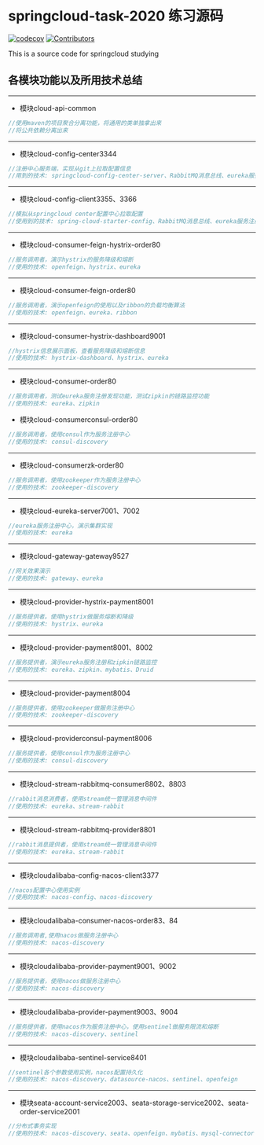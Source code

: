 # springcloud-task-2020 练习源码
[![codecov](https://codecov.io/gh/TomShiDi/springcloud-task-2020/branch/master/graph/badge.svg?token=B7JPXI8L4O)](https://codecov.io/gh/TomShiDi/springcloud-task-2020)
[![Contributors](https://img.shields.io/github/contributors/TomShiDi/springcloud-task-2020)](https://github.com/TomShiDi/springcloud-task-2020/graphs/contributors)


This is a source code for springcloud studying

## 各模块功能以及所用技术总结

***********
+ 模块cloud-api-common
```java
//使用maven的项目聚合分离功能，将通用的类单独拿出来
//将公共依赖分离出来
```
******************
+ 模块cloud-config-center3344
```java
//注册中心服务端，实现从git上拉取配置信息
//用到的技术: springcloud-config-center-server、RabbitMQ消息总线、eureka服务注册发现中心
```
**************
+ 模块cloud-config-client3355、3366
```java
//模拟从springcloud center配置中心拉取配置
//使用到的技术: spring-cloud-starter-config、RabbitMQ消息总线、eureka服务注册发现中心
```
******************
+ 模块cloud-consumer-feign-hystrix-order80
```java
//服务调用者，演示hystrix的服务降级和熔断
//使用的技术: openfeign、hystrix、eureka
```
**************
+ 模块cloud-consumer-feign-order80
```java
//服务调用者，演示openfeign的使用以及ribbon的负载均衡算法
//使用的技术: openfeign、eureka、ribbon
```
***************
+ 模块cloud-consumer-hystrix-dashboard9001
```java
//hystrix信息展示面板，查看服务降级和熔断信息
//使用的技术: hystrix-dashboard、hystrix、eureka
```
**********
+ 模块cloud-consumer-order80
```java
//服务调用者，测试eureka服务注册发现功能，测试zipkin的链路监控功能
//使用的技术: eureka、zipkin
```
+ 模块cloud-consumerconsul-order80
```java
//服务调用者，使用consul作为服务注册中心
//使用的技术: consul-discovery
```
***************
+ 模块cloud-consumerzk-order80
```java
//服务调用者，使用zookeeper作为服务注册中心
//使用的技术: zookeeper-discovery
```
**************
+ 模块cloud-eureka-server7001、7002
```java
//eureka服务注册中心，演示集群实现
//使用的技术: eureka
```
***************
+ 模块cloud-gateway-gateway9527
```java
//网关效果演示
//使用的技术: gateway、eureka
```
***************
+ 模块cloud-provider-hystrix-payment8001
```java
//服务提供者。使用hystrix做服务熔断和降级
//使用的技术: hystrix、eureka
```
*****************
+ 模块cloud-provider-payment8001、8002
```java
//服务提供者，演示eureka服务注册和zipkin链路监控
//使用的技术: eureka、zipkin、mybatis、Druid
```
******************
+ 模块cloud-provider-payment8004
```java
//服务提供者，使用zookeeper做服务注册中心
//使用的技术: zookeeper-discovery
```
***************
+ 模块cloud-providerconsul-payment8006
```java
//服务提供者，使用consul作为服务注册中心
//使用的技术: consul-discovery
```
***************
+ 模块cloud-stream-rabbitmq-consumer8802、8803
```java
//rabbit消息消费者，使用stream统一管理消息中间件
//使用的技术: eureka、stream-rabbit
```
***********
+ 模块cloud-stream-rabbitmq-provider8801
```java
//rabbit消息提供者，使用stream统一管理消息中间件
//使用的技术: eureka、stream-rabbit
```
***************
+ 模块cloudalibaba-config-nacos-client3377
```java
//nacos配置中心使用实例
//使用的技术: nacos-config、nacos-discovery
```
**************
+ 模块cloudalibaba-consumer-nacos-order83、84
```java
//服务调用者,使用nacos做服务注册中心
//使用的技术: nacos-discovery
```
**************
+ 模块cloudalibaba-provider-payment9001、9002
```java
//服务提供者，使用nacos做服务注册中心
//使用的技术: nacos-discovery
```
**********
+ 模块cloudalibaba-provider-payment9003、9004
```java
//服务提供者，使用nacos作为服务注册中心，使用sentinel做服务限流和熔断
//使用的技术: nacos-discovery、sentinel
```
***************
+ 模块cloudalibaba-sentinel-service8401
```java
//sentinel各个参数使用实例，nacos配置持久化
//使用的技术: nacos-discovery、datasource-nacos、sentinel、openfeign
```
**************
+ 模块seata-account-service2003、seata-storage-service2002、seata-order-service2001
```java
//分布式事务实现
//使用的技术: nacos-discovery、seata、openfeign、mybatis、mysql-connector
```

























